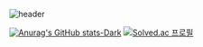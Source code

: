 ![header](https://capsule-render.vercel.app/api?type=Waving&color=gradient&customColorList=26&height=250&section=header&text=Hello,%20World!🦄&fontSize=60)

[![Anurag's GitHub stats-Dark](https://github-readme-stats.vercel.app/api?username=rigyeonghong&show_icons=true&theme=dark#gh-dark-mode-only)](https://github.com/rigyeonghong/github-readme-stats)
[![Solved.ac
프로필](http://mazassumnida.wtf/api/v2/generate_badge?boj=ghdflrud)](https://solved.ac/ghdflrud)

<!--
**rigyeonghong/rigyeonghong** is a ✨ _special_ ✨ repository because its `README.md` (this file) appears on your GitHub profile.

Here are some ideas to get you started:

- 🔭 I’m currently working on ...
- 🌱 I’m currently learning ...
- 👯 I’m looking to collaborate on ...
- 🤔 I’m looking for help with ...
- 💬 Ask me about ...
- 📫 How to reach me: ...
- 😄 Pronouns: ...
- ⚡ Fun fact: ...
-->
